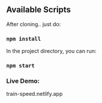 ## Available Scripts

After cloning.. just do:

### `npm install`

In the project directory, you can run:

### `npm start`

### Live Demo:

train-speed.netlify.app
